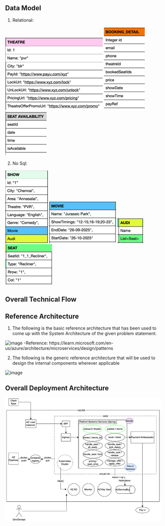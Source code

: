 Data Model
----------
1) Relational:

![img_1.png](img_1.png)  ![img_2.png](img_2.png)  ![img_3.png](img_3.png)

2) No Sql:

![img_4.png](img_4.png)  ![img_5.png](img_5.png)  ![img_6.png](img_6.png)  ![img_7.png](img_7.png)
			

Overall Technical Flow
-----------------------


Reference Architecture
----------------------
1) The following is the basic reference architecture that has been used to come up with the System Architecture of the given problem statement.
<img width="973" height="442" alt="image" src="https://github.com/user-attachments/assets/6364f21c-f198-488b-b85e-2dbb319a4e42" />
-Reference: https://learn.microsoft.com/en-us/azure/architecture/microservices/design/patterns


2) The following is the generic reference architecture that will be used to design the internal
components wherever applicable
<img width="562" height="283" alt="image" src="https://github.com/user-attachments/assets/917dbad6-2c9d-42b8-8083-1816ef6ab9b0" />


Overall Deployment Architecture
--------------------------------
![img.png](img.png)



